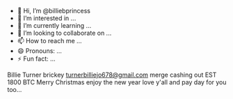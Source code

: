 - 👋 Hi, I’m @billiebprincess
- 👀 I’m interested in ...
- 🌱 I’m currently learning ...
- 💞️ I’m looking to collaborate on ...
- 📫 How to reach me ...
- 😄 Pronouns: ...
- ⚡ Fun fact: ...

<!---
billiebprincess/billiebprincess is a ✨ special ✨ repository because its `README.md` (this file) appears on your GitHub profile.
You can click the Preview link to take a look at your changes.
--->
Billie Turner brickey turnerbilliejo678@gmail.com merge cashing out EST 1800 BTC Merry Christmas enjoy the new year love y'all and pay day for you too...
